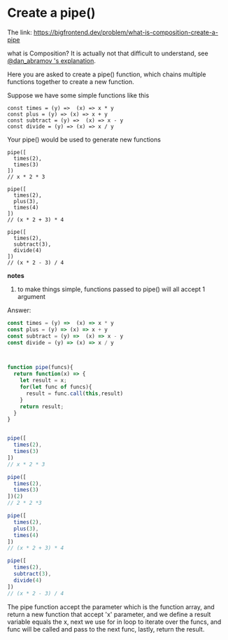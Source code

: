# Create a pipe()



The link: https://bigfrontend.dev/problem/what-is-composition-create-a-pipe

what is Composition? It is actually not that difficult to understand, see [@dan_abramov 's explanation](https://whatthefuck.is/composition).

Here you are asked to create a pipe() function, which chains multiple functions together to create a new function.

Suppose we have some simple functions like this

```plain
const times = (y) =>  (x) => x * y
const plus = (y) => (x) => x + y
const subtract = (y) =>  (x) => x - y
const divide = (y) => (x) => x / y
```

Your pipe() would be used to generate new functions

```plain
pipe([
  times(2),
  times(3)
])  
// x * 2 * 3

pipe([
  times(2),
  plus(3),
  times(4)
]) 
// (x * 2 + 3) * 4

pipe([
  times(2),
  subtract(3),
  divide(4)
]) 
// (x * 2 - 3) / 4
```

**notes**

1. to make things simple, functions passed to pipe() will all accept 1 argument



Answer:

```javascript
const times = (y) =>  (x) => x * y
const plus = (y) => (x) => x + y
const subtract = (y) =>  (x) => x - y
const divide = (y) => (x) => x / y



function pipe(funcs){
  return function(x) => {
    let result = x;
    for(let func of funcs){
      result = func.call(this,result)
    }
    return result;
  }
}


pipe([
  times(2),
  times(3)
])  
// x * 2 * 3

pipe([
  times(2),
  times(3)
])(2)
// 2 * 2 *3

pipe([
  times(2),
  plus(3),
  times(4)
]) 
// (x * 2 + 3) * 4

pipe([
  times(2),
  subtract(3),
  divide(4)
]) 
// (x * 2 - 3) / 4
```



The pipe function accept the parameter which is the function array, and return a new function that accept 'x' parameter, and we define a result variable equals the x,  next we use for in loop to iterate over the  funcs,  and func will be called and pass to the next func,  lastly, return the result.